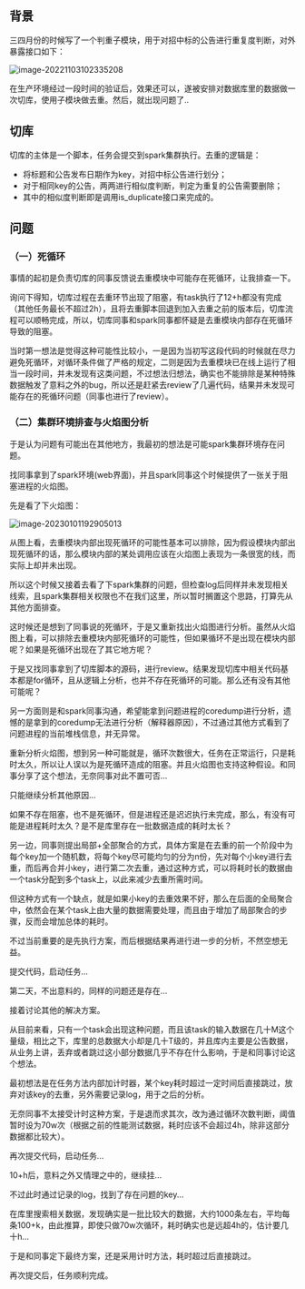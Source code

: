 

## 背景

三四月份的时候写了一个判重子模块，用于对招中标的公告进行重复度判断，对外暴露接口如下：

![image-20221103102335208](https://raw.githubusercontent.com/Abug0/Typora-Pics/master/pics/202211031023239.png)

在生产环境经过一段时间的验证后，效果还可以，遂被安排对数据库里的数据做一次切库，使用子模块做去重。然后，就出现问题了..

## 切库

切库的主体是一个脚本，任务会提交到spark集群执行。去重的逻辑是：

* 将标题和公告发布日期作为key，对招中标公告进行划分；
* 对于相同key的公告，两两进行相似度判断，判定为重复的公告需要删除；
* 其中的相似度判断即是调用is_duplicate接口来完成的。

## 问题

### （一）死循环

事情的起初是负责切库的同事反馈说去重模块中可能存在死循环，让我排查一下。

询问下得知，切库过程在去重环节出现了阻塞，有task执行了12+h都没有完成（其他任务最长不超过2h），且将去重脚本回退到加入去重之前的版本后，切库流程可以顺畅完成，所以，切库同事和spark同事都怀疑是去重模块内部存在死循环导致的阻塞。

当时第一想法是觉得这种可能性比较小，一是因为当初写这段代码的时候就在尽力避免死循环，对循环条件做了严格的规定，二则是因为去重模块已在线上运行了相当一段时间，并未发现有这类问题，不过想法归想法，确实也不能排除是某种特殊数据触发了意料之外的bug，所以还是赶紧去review了几遍代码，结果并未发现可能存在的死循环问题（同事也进行了review）。

### （二）集群环境排查与火焰图分析

于是认为问题有可能出在其他地方，我最初的想法是可能spark集群环境存在问题。

找同事拿到了spark环境(web界面)，并且spark同事这个时候提供了一张关于阻塞进程的火焰图。

先是看了下火焰图：

![image-20230101192905013](https://raw.githubusercontent.com/Abug0/Typora-Pics/master/pics/Typora20230101192912.png)

从图上看，去重模块内部出现死循环的可能性基本可以排除，因为假设模块内部出现死循环的话，那么模块内部的某处调用应该在火焰图上表现为一条很宽的线，而实际上却并未出现。

所以这个时候又接着去看了下spark集群的问题，但检查log后同样并未发现相关线索，且spark集群相关权限也不在我们这里，所以暂时搁置这个思路，打算先从其他方面排查。

这时候还是想到了同事说的死循环，于是又重新找出火焰图进行分析。虽然从火焰图上看，可以排除去重模块内部死循环的可能性，但如果循环不是出现在模块内部呢？如果是死循环出现在了其它地方呢？

于是又找同事拿到了切库脚本的源码，进行review。结果发现切库中相关代码基本都是for循环，且从逻辑上分析，也并不存在死循环的可能。那么还有没有其他可能呢？

另一方面则是和spark同事沟通，希望能拿到问题进程的coredump进行分析，遗憾的是拿到的coredump无法进行分析（解释器原因），不过通过其他方式看到了问题进程的当前堆栈信息，并无异常。

重新分析火焰图，想到另一种可能就是，循环次数很大，任务在正常运行，只是耗时太久，所以让人误以为是死循环造成的阻塞。并且火焰图也支持这种假设。和同事分享了这个想法，无奈同事对此不置可否...

只能继续分析其他原因...

如果不存在阻塞，也不是死循环，但是进程还是迟迟执行未完成，那么，有没有可能是进程耗时太久？是不是库里存在一批数据造成的耗时太长？

另一边，同事则提出局部+全部聚合的方式，具体方案是在去重的前一个阶段中为每个key加一个随机数，将每个key尽可能均匀的分为n份，先对每个小key进行去重，而后再合并小key，进行第二次去重，通过这种方式，可以将耗时长的数据由一个task分配到多个task上，以此来减少去重所需时间。

但这种方式有一个缺点，就是如果小key的去重效果不好，那么在后面的全局聚合中，依然会在某个task上由大量的数据需要处理，而且由于增加了局部聚合的步骤，反而会增加总体的耗时。

不过当前重要的是先执行方案，而后根据结果再进行进一步的分析，不然空想无益。

提交代码，启动任务...

第二天，不出意料的，同样的问题还是存在...

接着讨论其他的解决方案。

从目前来看，只有一个task会出现这种问题，而且该task的输入数据在几十M这个量级，相比之下，库里的总数据大小却是几十T级的，并且库内主要是公告数据，从业务上讲，丢弃或者跳过这小部分数据几乎不存在什么影响，于是和同事讨论这个想法。

最初想法是在任务方法内部加计时器，某个key耗时超过一定时间后直接跳过，放弃对该key的去重，另外需要记录log，用于之后的分析。

无奈同事不太接受计时这种方案，于是退而求其次，改为通过循环次数判断，阈值暂时设为70w次（根据之前的性能测试数据，耗时应该不会超过4h，除非这部分数据都比较大）。

再次提交代码，启动任务...

10+h后，意料之外又情理之中的，继续挂...

不过此时通过记录的log，找到了存在问题的key...

在库里搜索相关数据，发现确实是一批比较大的数据，大约1000条左右，平均每条100+k，由此推算，即使只做70w次循环，耗时确实也是远超4h的，估计要几十h...

于是和同事定下最终方案，还是采用计时方法，耗时超过后直接跳过。

再次提交后，任务顺利完成。